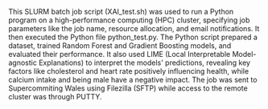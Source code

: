 This SLURM batch job script (XAI_test.sh) was used to run a Python program on a high-performance computing (HPC) cluster, specifying job parameters like the job name, resource allocation, and email notifications. It then executed the Python file python_test.py. The Python script prepared a dataset, trained Random Forest and Gradient Boosting models, and evaluated their performance. It also used LIME (Local Interpretable Model-agnostic Explanations) to interpret the models' predictions, revealing key factors like cholesterol and heart rate positively influencing health, while calcium intake and being male have a negative impact. The job was sent to Supercommiting Wales using Filezilla (SFTP)  while access to the remote cluster was through PUTTY.
